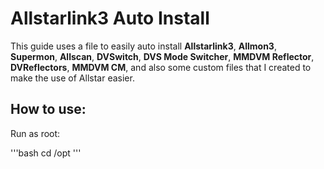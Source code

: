 # Allstarlink3 Auto Install

This guide uses a file to easily auto install **Allstarlink3**, **Allmon3**, **Supermon**, **Allscan**, **DVSwitch**, **DVS Mode Switcher**, **MMDVM Reflector**, **DVReflectors**, **MMDVM CM**, and also some custom files that I created to make the use of Allstar easier.



## How to use:
Run as root:

'''bash 
cd /opt
'''
